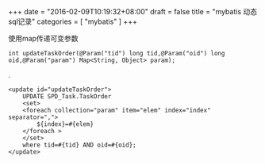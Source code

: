 +++
date = "2016-02-09T10:19:32+08:00"
draft = false
title = "mybatis 动态sql记录"
categories = [ "mybatis" ]
+++

使用map传递可变参数

    int updateTaskOrder(@Param("tid") long tid,@Param("oid") long oid,@Param("param") Map<String, Object> param);

.

    <update id="updateTaskOrder">
        UPDATE SPD_Task.TaskOrder
        <set>
        <foreach collection="param" item="elem" index="index" separator=",">
            ${index}=#{elem}
        </foreach >
        </set>
        where tid=#{tid} AND oid=#{oid};
    </update>
